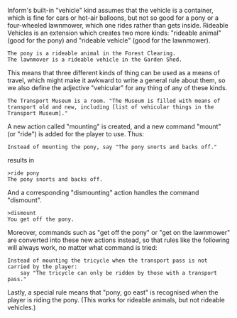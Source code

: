 Inform's built-in "vehicle" kind assumes that the vehicle is a
container, which is fine for cars or hot-air balloons, but not so
good for a pony or a four-wheeled lawnmower, which one rides rather
than gets inside. Rideable Vehicles is an extension which creates
two more kinds: "rideable animal" (good for the pony) and
"rideable vehicle" (good for the lawnmower).

	The pony is a rideable animal in the Forest Clearing.
	The lawnmover is a rideable vehicle in the Garden Shed.

This means that three different kinds of thing can be used as a
means of travel, which might make it awkward to write a general
rule about them, so we also define the adjective "vehicular" for
any thing of any of these kinds.

	The Transport Museum is a room. "The Museum is filled with means of transport old and new, including [list of vehicular things in the Transport Museum]."

A new action called "mounting" is created, and a new command "mount"
(or "ride") is added for the player to use. Thus:

	Instead of mounting the pony, say "The pony snorts and backs off."

results in

	>ride pony
	The pony snorts and backs off.

And a corresponding "dismounting" action handles the command "dismount".

	>dismount
	You get off the pony.

Moreover, commands such as "get off the pony" or "get on the lawnmower"
are converted into these new actions instead, so that rules like the
following will always work, no matter what command is tried:

	Instead of mounting the tricycle when the transport pass is not carried by the player:
		say "The tricycle can only be ridden by those with a transport pass."

Lastly, a special rule means that "pony, go east" is recognised when
the player is riding the pony. (This works for rideable animals, but not
rideable vehicles.)

